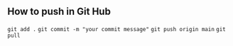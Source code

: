 ## How to push in Git Hub

`git add .`
`git commit -m "your commit message"`
`git push origin main`
`git pull`
